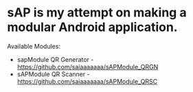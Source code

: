# sAP is my attempt on making a modular Android application.

Available Modules:

- sapModule QR Generator - https://github.com/saiaaaaaaa/sAPModule_QRGN
- sAPModule QR Scanner - https://github.com/saiaaaaaaa/sAPModule_QRSC
